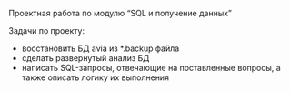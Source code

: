 Проектная работа по модулю “SQL и получение данных”

Задачи по проекту:
- восстановить БД avia из *.backup файла
- сделать развернутый анализ БД
- написать SQL-запросы, отвечающие на поставленные вопросы,
а также описать логику их выполнения

